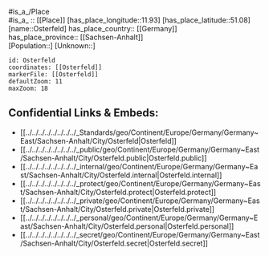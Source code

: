 ﻿---
location: [51.08,11.93] 
mapzoom: [7,12] 
mapmarker: city 
type: City
tags:
- geo/City


SpocWebEntityId: 33171
isDeleted: false
confidential: public

---
#is_a_/Place  
#is_a_ :: [[Place]] 
[has_place_longitude::11.93] 
[has_place_latitude::51.08] 
[name::Osterfeld] 
has_place_country:: [[Germany]]  
has_place_province:: [[Sachsen-Anhalt]]  
[Population::] 
[Unknown::] 


```leaflet
id: Osterfeld
coordinates: [[Osterfeld]] 
markerFile: [[Osterfeld]] 
defaultZoom: 11 
maxZoom: 18
```


## Confidential Links & Embeds: 
- [[../../../../../../../../_Standards/geo/Continent/Europe/Germany/Germany~East/Sachsen-Anhalt/City/Osterfeld|Osterfeld]] 
- [[../../../../../../../../_public/geo/Continent/Europe/Germany/Germany~East/Sachsen-Anhalt/City/Osterfeld.public|Osterfeld.public]] 
- [[../../../../../../../../_internal/geo/Continent/Europe/Germany/Germany~East/Sachsen-Anhalt/City/Osterfeld.internal|Osterfeld.internal]] 
- [[../../../../../../../../_protect/geo/Continent/Europe/Germany/Germany~East/Sachsen-Anhalt/City/Osterfeld.protect|Osterfeld.protect]] 
- [[../../../../../../../../_private/geo/Continent/Europe/Germany/Germany~East/Sachsen-Anhalt/City/Osterfeld.private|Osterfeld.private]] 
- [[../../../../../../../../_personal/geo/Continent/Europe/Germany/Germany~East/Sachsen-Anhalt/City/Osterfeld.personal|Osterfeld.personal]] 
- [[../../../../../../../../_secret/geo/Continent/Europe/Germany/Germany~East/Sachsen-Anhalt/City/Osterfeld.secret|Osterfeld.secret]] 
